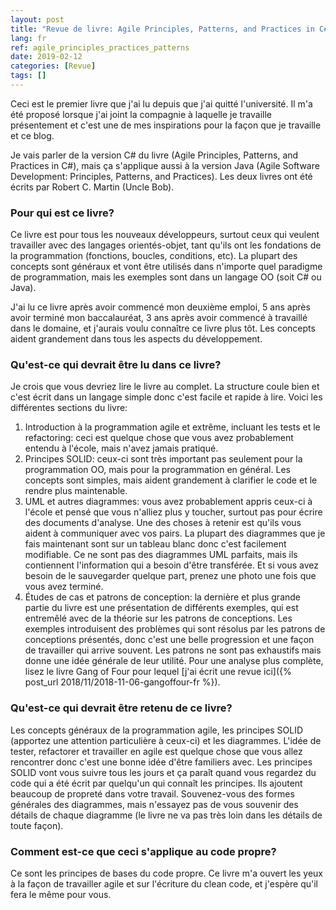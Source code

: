 ```yaml
---
layout: post
title: "Revue de livre: Agile Principles, Patterns, and Practices in C#"
lang: fr
ref: agile_principles_practices_patterns
date: 2019-02-12
categories: [Revue]
tags: []
---
```

Ceci est le premier livre que j'ai lu depuis que j'ai quitté l'université. Il m'a été proposé lorsque j'ai joint la compagnie à laquelle je travaille présentement et c'est une de mes inspirations pour la façon que je travaille et ce blog.

Je vais parler de la version C# du livre (Agile Principles, Patterns, and Practices in C#), mais ça s'applique aussi à la version Java (Agile Software Development: Principles, Patterns, and Practices). Les deux livres ont été écrits par Robert C. Martin (Uncle Bob).

### Pour qui est ce livre?
Ce livre est pour tous les nouveaux développeurs, surtout ceux qui veulent travailler avec des langages orientés-objet, tant qu'ils ont les fondations de la programmation (fonctions, boucles, conditions, etc). La plupart des concepts sont généraux et vont être utilisés dans n'importe quel paradigme de programmation, mais les exemples sont dans un langage OO (soit C# ou Java).

J'ai lu ce livre après avoir commencé mon deuxième emploi, 5 ans après avoir terminé mon baccalauréat, 3 ans après avoir commencé à travaillé dans le domaine, et j'aurais voulu connaître ce livre plus tôt. Les concepts aident grandement dans tous les aspects du développement.

### Qu'est-ce qui devrait être lu dans ce livre?
Je crois que vous devriez lire le livre au complet. La structure coule bien et c'est écrit dans un langage simple donc c'est facile et rapide à lire. Voici les différentes sections du livre:
1. Introduction à la programmation agile et extrême, incluant les tests et le refactoring: ceci est quelque chose que vous avez probablement entendu à l'école, mais n'avez jamais pratiqué.
2. Principes SOLID: ceux-ci sont très important pas seulement pour la programmation OO, mais pour la programmation en général. Les concepts sont simples, mais aident grandement à clarifier le code et le rendre plus maintenable.
3. UML et autres diagrammes: vous avez probablement appris ceux-ci à l'école et pensé que vous n'alliez plus y toucher, surtout pas pour écrire des documents d'analyse. Une des choses à retenir est qu'ils vous aident à communiquer avec vos pairs. La plupart des diagrammes que je fais maintenant sont sur un tableau blanc donc c'est facilement modifiable. Ce ne sont pas des diagrammes UML parfaits, mais ils contiennent l'information qui a besoin d'être transférée. Et si vous avez besoin de le sauvegarder quelque part, prenez une photo une fois que vous avez terminé.
4. Études de cas et patrons de conception: la dernière et plus grande partie du livre est une présentation de différents exemples, qui est entremêlé avec de la théorie sur les patrons de conceptions. Les exemples introduisent des problèmes qui sont résolus par les patrons de conceptions présentés, donc c'est une belle progression et une façon de travailler qui arrive souvent. Les patrons ne sont pas exhaustifs mais donne une idée générale de leur utilité. Pour une analyse plus complète, lisez le livre Gang of Four pour lequel [j'ai écrit une revue ici]({% post_url 2018/11/2018-11-06-gangoffour-fr %}). 

### Qu'est-ce qui devrait être retenu de ce livre?
Les concepts généraux de la programmation agile, les principes SOLID (apportez une attention particulière à ceux-ci) et les diagrammes.
L'idée de tester, refactorer et travailler en agile est quelque chose que vous allez rencontrer donc c'est une bonne idée d'être familiers avec.
Les principes SOLID vont vous suivre tous les jours et ça paraît quand vous regardez du code qui a été écrit par quelqu'un qui connaît les principes. Ils ajoutent beaucoup de propreté dans votre travail.
Souvenez-vous des formes générales des diagrammes, mais n'essayez pas de vous souvenir des détails de chaque diagramme (le livre ne va pas très loin dans les détails de toute façon).

### Comment est-ce que ceci s'applique au code propre?
Ce sont les principes de bases du code propre. Ce livre m'a ouvert les yeux à la façon de travailler agile et sur l'écriture du clean code, et j'espère qu'il fera le même pour vous.
